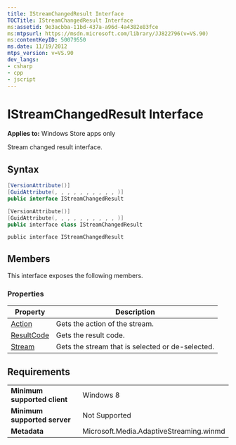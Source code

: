```yaml
---
title: IStreamChangedResult Interface
TOCTitle: IStreamChangedResult Interface
ms:assetid: 9e3acbba-11bd-437a-a96d-4a4382e83fce
ms:mtpsurl: https://msdn.microsoft.com/library/JJ822796(v=VS.90)
ms:contentKeyID: 50079550
ms.date: 11/19/2012
mtps_version: v=VS.90
dev_langs:
- csharp
- cpp
- jscript
---
```


# IStreamChangedResult Interface

**Applies to:** Windows Store apps only

Stream changed result interface.

## Syntax

```csharp
[VersionAttribute()]
[GuidAttribute(, , , , , , , , , , )]
public interface IStreamChangedResult
```

```cpp
[VersionAttribute()]
[GuidAttribute(, , , , , , , , , , )]
public interface class IStreamChangedResult
```

```jscript
public interface IStreamChangedResult
```

## Members

This interface exposes the following members.

### Properties

|Property|Description|
|--- |--- |
|[Action](istreamchangedresult-action-property.md)|Gets the action of the stream.|
|[ResultCode](istreamchangedresult-resultcode-property.md)|Gets the result code.|
|[Stream](istreamchangedresult-stream-property.md)|Gets the stream that is selected or de-selected.|

## Requirements

|||
|--- |--- |
|**Minimum supported client**|Windows 8|
|**Minimum supported server**|Not Supported|
|**Metadata**|Microsoft.Media.AdaptiveStreaming.winmd|
